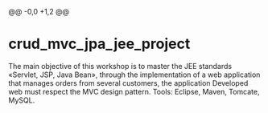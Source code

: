 @@ -0,0 +1,2 @@
# crud_mvc_jpa_jee_project
The main objective of this workshop is to master the JEE standards «Servlet, JSP, Java Bean»,
through the implementation of a web application that manages orders from several customers, the application
Developed web must respect the MVC design pattern.
Tools: Eclipse, Maven, Tomcate, MySQL.

